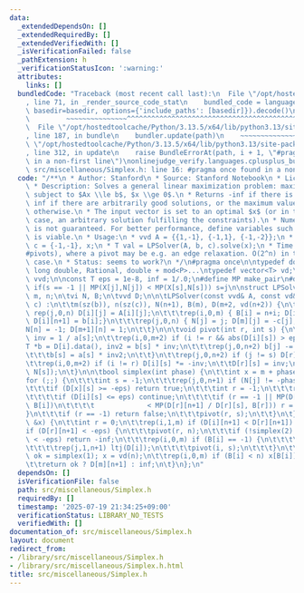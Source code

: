 ```yaml
---
data:
  _extendedDependsOn: []
  _extendedRequiredBy: []
  _extendedVerifiedWith: []
  _isVerificationFailed: false
  _pathExtension: h
  _verificationStatusIcon: ':warning:'
  attributes:
    links: []
  bundledCode: "Traceback (most recent call last):\n  File \"/opt/hostedtoolcache/Python/3.13.5/x64/lib/python3.13/site-packages/onlinejudge_verify/documentation/build.py\"\
    , line 71, in _render_source_code_stat\n    bundled_code = language.bundle(stat.path,\
    \ basedir=basedir, options={'include_paths': [basedir]}).decode()\n          \
    \         ~~~~~~~~~~~~~~~^^^^^^^^^^^^^^^^^^^^^^^^^^^^^^^^^^^^^^^^^^^^^^^^^^^^^^^^^^^^^^^^^^\n\
    \  File \"/opt/hostedtoolcache/Python/3.13.5/x64/lib/python3.13/site-packages/onlinejudge_verify/languages/cplusplus.py\"\
    , line 187, in bundle\n    bundler.update(path)\n    ~~~~~~~~~~~~~~^^^^^^\n  File\
    \ \"/opt/hostedtoolcache/Python/3.13.5/x64/lib/python3.13/site-packages/onlinejudge_verify/languages/cplusplus_bundle.py\"\
    , line 312, in update\n    raise BundleErrorAt(path, i + 1, \"#pragma once found\
    \ in a non-first line\")\nonlinejudge_verify.languages.cplusplus_bundle.BundleErrorAt:\
    \ src/miscellaneous/Simplex.h: line 16: #pragma once found in a non-first line\n"
  code: "/**\n * Author: Stanford\n * Source: Stanford Notebook\n * License: MIT\n\
    \ * Description: Solves a general linear maximization problem: maximize $c^T x$\
    \ subject to $Ax \\le b$, $x \\ge 0$.\n * Returns -inf if there is no solution,\
    \ inf if there are arbitrarily good solutions, or the maximum value of $c^T x$\
    \ otherwise.\n * The input vector is set to an optimal $x$ (or in the unbounded\
    \ case, an arbitrary solution fulfilling the constraints).\n * Numerical stability\
    \ is not guaranteed. For better performance, define variables such that $x = 0$\
    \ is viable.\n * Usage:\n * vvd A = {{1,-1}, {-1,1}, {-1,-2}};\n * vd b = {1,1,-4},\
    \ c = {-1,-1}, x;\n * T val = LPSolver(A, b, c).solve(x);\n * Time: O(NM * \\\
    #pivots), where a pivot may be e.g. an edge relaxation. O(2^n) in the general\
    \ case.\n * Status: seems to work?\n */\n#pragma once\n\ntypedef double T; //\
    \ long double, Rational, double + mod<P>...\ntypedef vector<T> vd;\ntypedef vector<vd>\
    \ vvd;\n\nconst T eps = 1e-8, inf = 1/.0;\n#define MP make_pair\n#define ltj(X)\
    \ if(s == -1 || MP(X[j],N[j]) < MP(X[s],N[s])) s=j\n\nstruct LPSolver {\n\tint\
    \ m, n;\n\tvi N, B;\n\tvvd D;\n\n\tLPSolver(const vvd& A, const vd& b, const vd&\
    \ c) :\n\t\tm(sz(b)), n(sz(c)), N(n+1), B(m), D(m+2, vd(n+2)) {\n\t\t\trep(i,0,m)\
    \ rep(j,0,n) D[i][j] = A[i][j];\n\t\t\trep(i,0,m) { B[i] = n+i; D[i][n] = -1;\
    \ D[i][n+1] = b[i];}\n\t\t\trep(j,0,n) { N[j] = j; D[m][j] = -c[j]; }\n\t\t\t\
    N[n] = -1; D[m+1][n] = 1;\n\t\t}\n\n\tvoid pivot(int r, int s) {\n\t\tT *a = D[r].data(),\
    \ inv = 1 / a[s];\n\t\trep(i,0,m+2) if (i != r && abs(D[i][s]) > eps) {\n\t\t\t\
    T *b = D[i].data(), inv2 = b[s] * inv;\n\t\t\trep(j,0,n+2) b[j] -= a[j] * inv2;\n\
    \t\t\tb[s] = a[s] * inv2;\n\t\t}\n\t\trep(j,0,n+2) if (j != s) D[r][j] *= inv;\n\
    \t\trep(i,0,m+2) if (i != r) D[i][s] *= -inv;\n\t\tD[r][s] = inv;\n\t\tswap(B[r],\
    \ N[s]);\n\t}\n\n\tbool simplex(int phase) {\n\t\tint x = m + phase - 1;\n\t\t\
    for (;;) {\n\t\t\tint s = -1;\n\t\t\trep(j,0,n+1) if (N[j] != -phase) ltj(D[x]);\n\
    \t\t\tif (D[x][s] >= -eps) return true;\n\t\t\tint r = -1;\n\t\t\trep(i,0,m) {\n\
    \t\t\t\tif (D[i][s] <= eps) continue;\n\t\t\t\tif (r == -1 || MP(D[i][n+1] / D[i][s],\
    \ B[i])\n\t\t\t\t             < MP(D[r][n+1] / D[r][s], B[r])) r = i;\n\t\t\t\
    }\n\t\t\tif (r == -1) return false;\n\t\t\tpivot(r, s);\n\t\t}\n\t}\n\n\tT solve(vd\
    \ &x) {\n\t\tint r = 0;\n\t\trep(i,1,m) if (D[i][n+1] < D[r][n+1]) r = i;\n\t\t\
    if (D[r][n+1] < -eps) {\n\t\t\tpivot(r, n);\n\t\t\tif (!simplex(2) || D[m+1][n+1]\
    \ < -eps) return -inf;\n\t\t\trep(i,0,m) if (B[i] == -1) {\n\t\t\t\tint s = 0;\n\
    \t\t\t\trep(j,1,n+1) ltj(D[i]);\n\t\t\t\tpivot(i, s);\n\t\t\t}\n\t\t}\n\t\tbool\
    \ ok = simplex(1); x = vd(n);\n\t\trep(i,0,m) if (B[i] < n) x[B[i]] = D[i][n+1];\n\
    \t\treturn ok ? D[m][n+1] : inf;\n\t}\n};\n"
  dependsOn: []
  isVerificationFile: false
  path: src/miscellaneous/Simplex.h
  requiredBy: []
  timestamp: '2025-07-19 21:34:25+09:00'
  verificationStatus: LIBRARY_NO_TESTS
  verifiedWith: []
documentation_of: src/miscellaneous/Simplex.h
layout: document
redirect_from:
- /library/src/miscellaneous/Simplex.h
- /library/src/miscellaneous/Simplex.h.html
title: src/miscellaneous/Simplex.h
---
```

